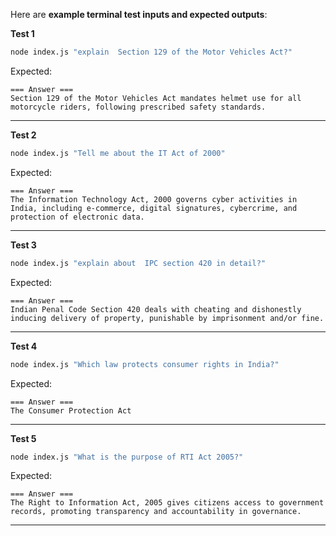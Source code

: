 Here are **example terminal test inputs and expected outputs**:

**Test 1**

```bash
node index.js "explain  Section 129 of the Motor Vehicles Act?"
```

Expected:

```
=== Answer ===
Section 129 of the Motor Vehicles Act mandates helmet use for all motorcycle riders, following prescribed safety standards.
```

---

**Test 2**

```bash
node index.js "Tell me about the IT Act of 2000"
```

Expected:

```
=== Answer ===
The Information Technology Act, 2000 governs cyber activities in India, including e-commerce, digital signatures, cybercrime, and protection of electronic data.
```

---

**Test 3**

```bash
node index.js "explain about  IPC section 420 in detail?"
```

Expected:

```
=== Answer ===
Indian Penal Code Section 420 deals with cheating and dishonestly inducing delivery of property, punishable by imprisonment and/or fine.
```

---

**Test 4**

```bash
node index.js "Which law protects consumer rights in India?"
```

Expected:

```
=== Answer ===
The Consumer Protection Act
```

---

**Test 5**

```bash
node index.js "What is the purpose of RTI Act 2005?"
```

Expected:

```
=== Answer ===
The Right to Information Act, 2005 gives citizens access to government records, promoting transparency and accountability in governance.
```

---

